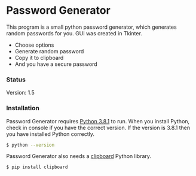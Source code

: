 # Password Generator

This program is a small python password generator, which generates random passwords for you. 
GUI was created in Tkinter.

 - Choose options
 - Generate random password
 - Copy it to clipboard
 - And you have a secure password

### Status

Version: 1.5

### Installation

Password Generator requires [Python 3.8.1](https://www.python.org/downloads/release/python-381/) to run.
When you install Python, check in console if you have the correct version.
If the version is 3.8.1 then you have installed Python correctly.

```sh
$ python --version
```

Password Generator also needs a [clipboard](https://pypi.org/project/clipboard/) Python library.

```sh
$ pip install clipboard
```
